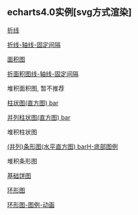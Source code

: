 
## echarts4.0实例[svg方式渲染]

[折线](https://daaasheng.github.io/dash/echarts/v4/line-simple.html)

[折线-轴线-固定间隔](https://daaasheng.github.io/dash/echarts/v4/line-axis.html)

[面积图](https://daaasheng.github.io/dash/echarts/v4/area-simple.html)

[折面积图线-轴线-固定间隔](https://daaasheng.github.io/dash/echarts/v4/area-axis.html)

堆积面积图, 暂不推荐

[柱状图(直方图)  bar](https://daaasheng.github.io/dash/echarts/v4/bar-axis.html)

[并列柱状图(直方图)  bar](https://daaasheng.github.io/dash/echarts/v4/bar-multi.html)

堆积柱状图

[(并列)条形图(水平直方图) barH-底部图例](https://daaasheng.github.io/dash/echarts/v4/barH-multi.html)

堆积条形图

[基础饼图](https://daaasheng.github.io/dash/echarts/v4/pie.html)

[环形图](https://daaasheng.github.io/dash/echarts/v4/dount.html)

[环形图-图例-动画](https://daaasheng.github.io/dash/echarts/v4/dount-label-legend.html)

